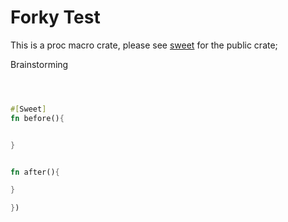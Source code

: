 # Forky Test

This is a proc macro crate, please see [sweet](https://crates.io/crates/sweet) for the public crate;


Brainstorming
```rs



#[Sweet]
fn before(){


}


fn after(){

}

})

```